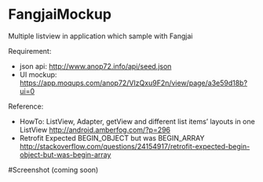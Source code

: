 # FangjaiMockup
Multiple listview in application which sample with Fangjai

Requirement:
- json api: http://www.anop72.info/api/seed.json
- UI mockup: https://app.moqups.com/anop72/VIzQxu9F2n/view/page/a3e59d18b?ui=0

Reference:
- HowTo: ListView, Adapter, getView and different list items’ layouts in one ListView
http://android.amberfog.com/?p=296
- Retrofit Expected BEGIN_OBJECT but was BEGIN_ARRAY
http://stackoverflow.com/questions/24154917/retrofit-expected-begin-object-but-was-begin-array

#Screenshot
(coming soon)
